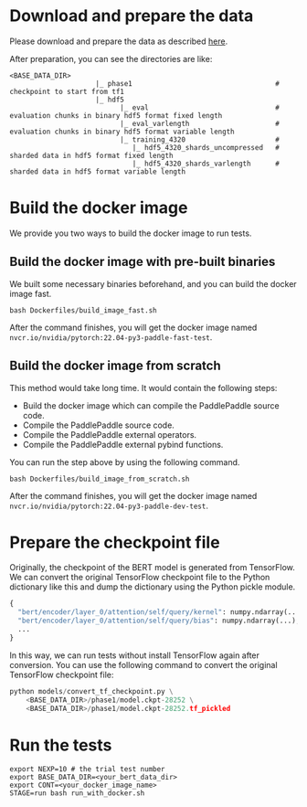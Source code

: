 # Download and prepare the data

Please download and prepare the data as described [here](https://github.com/mlcommons/training_results_v1.1/blob/main/NVIDIA/benchmarks/bert/implementations/pytorch/README.md#download-and-prepare-the-data).

After preparation, you can see the directories are like:

```
<BASE_DATA_DIR>
                     |_ phase1                                   # checkpoint to start from tf1
                     |_ hdf5  
                           |_ eval                               # evaluation chunks in binary hdf5 format fixed length 
                           |_ eval_varlength                     # evaluation chunks in binary hdf5 format variable length
                           |_ training_4320                      # 
                              |_ hdf5_4320_shards_uncompressed   # sharded data in hdf5 format fixed length
                              |_ hdf5_4320_shards_varlength      # sharded data in hdf5 format variable length
```

# Build the docker image

We provide you two ways to build the docker image to run tests.

## Build the docker image with pre-built binaries

We built some necessary binaries beforehand, and you can build the docker image fast.

```
bash Dockerfiles/build_image_fast.sh
```

After the command finishes, you will get the docker image named `nvcr.io/nvidia/pytorch:22.04-py3-paddle-fast-test`.

## Build the docker image from scratch

This method would take long time. It would contain the following steps:

- Build the docker image which can compile the PaddlePaddle source code.
- Compile the PaddlePaddle source code.
- Compile the PaddlePaddle external operators.
- Compile the PaddlePaddle external pybind functions.

You can run the step above by using the following command.

```
bash Dockerfiles/build_image_from_scratch.sh
```

After the command finishes, you will get the docker image named `nvcr.io/nvidia/pytorch:22.04-py3-paddle-dev-test`.

# Prepare the checkpoint file

Originally, the checkpoint of the BERT model is generated from TensorFlow. We can convert the original TensorFlow checkpoint file to the Python dictionary like this and dump the dictionary using the Python pickle module.

```python
{
  "bert/encoder/layer_0/attention/self/query/kernel": numpy.ndarray(...),
  "bert/encoder/layer_0/attention/self/query/bias": numpy.ndarray(...),
  ...
}
```

In this way, we can run tests without install TensorFlow again after conversion. You can use the following command to convert the original TensorFlow checkpoint file:

```python
python models/convert_tf_checkpoint.py \
    <BASE_DATA_DIR>/phase1/model.ckpt-28252 \
    <BASE_DATA_DIR>/phase1/model.ckpt-28252.tf_pickled
```

# Run the tests

```
export NEXP=10 # the trial test number
export BASE_DATA_DIR=<your_bert_data_dir>
export CONT=<your_docker_image_name>
STAGE=run bash run_with_docker.sh
```
